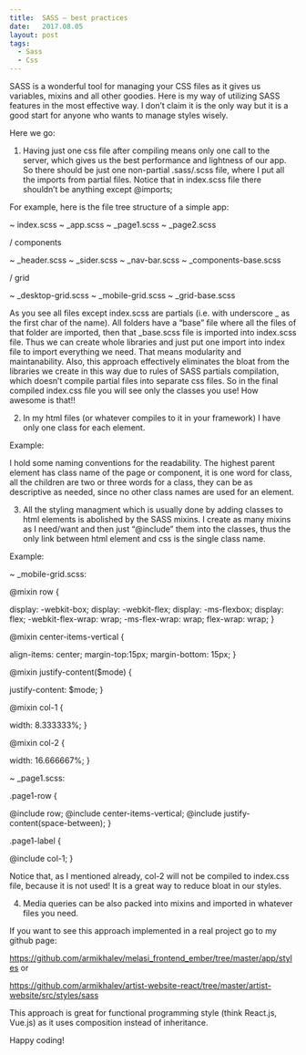```yaml
---
title:  SASS – best practices
date:   2017.08.05
layout: post
tags:
  - Sass
  - Css
---
```


SASS is a wonderful tool for managing your CSS files as it gives us variables, mixins and all other goodies.
Here is my way of utilizing SASS features in the most effective way.
I don’t claim it is the only way but it is a good start for anyone who wants to manage styles wisely.

Here we go:

1) Having just one css file after compiling means only one call to the server, which gives us the best performance and lightness of our app.
So there should be just one non-partial .sass/.scss file, where I put all the imports from partial files.
Notice that in index.scss file there shouldn’t be anything except @imports;

For example, here is the file tree structure of a simple app:

~ index.scss
~ _app.scss
~ _page1.scss
~ _page2.scss

/ components

~ _header.scss
~ _sider.scss
~ _nav-bar.scss
~ _components-base.scss

/ grid

~ _desktop-grid.scss
~ _mobile-grid.scss
~ _grid-base.scss


As you see all files except index.scss are partials (i.e. with underscore _ as the first char of the name).
All folders have a “base” file where all the files of that folder are imported, then that _base.scss file is imported into index.scss file.
Thus we can create whole libraries and just put one import into index file to import everything we need. That means modularity and maintanability.
Also, this approach effectively eliminates the bloat from the libraries we create in this way due to rules of SASS partials compilation, which doesn’t compile partial files into separate css files.
So in the final compiled index.css file you will see only the classes you use! How awesome is that!!

2) In my html files (or whatever compiles to it in your framework) I have only one class for each element.

Example:

<div class="navbar">

<div class="navbar-button-group">
<div class="navbar-button"> </div>
</div>

</div>

I hold some naming conventions for the readability. The highest parent element has class name of the page or component,
it is one word for class, all the children are two or three words for a class, they can be as descriptive as needed, since no other class names are used for an element.

3) All the styling managment which is usually done by adding classes to html elements is abolished by the SASS mixins.
I create as many mixins as I need/want and then just “@include” them into the classes, thus the only link between html element and css is the single class name.

Example:

~ _mobile-grid.scss:

@mixin row {

display: -webkit-box;
display: -webkit-flex;
display: -ms-flexbox;
display: flex;
-webkit-flex-wrap: wrap;
-ms-flex-wrap: wrap;
flex-wrap: wrap;
}

@mixin center-items-vertical {

align-items: center;
margin-top:15px;
margin-bottom: 15px;
}

@mixin justify-content($mode) {

justify-content: $mode;
}

@mixin col-1 {

width: 8.333333%;
}

@mixin col-2 {

width: 16.666667%;
}

~ _page1.scss:

.page1-row {

@include row;
@include center-items-vertical;
@include justify-content(space-between);
}

.page1-label {

@include col-1;
}

Notice that, as I mentioned already, col-2 will not be compiled to index.css file, because it is not used! It is a great way to reduce bloat in our styles.

4) Media queries can be also packed into mixins and imported in whatever files you need.

If you want to see this approach implemented in a real project go to my github page:

https://github.com/armikhalev/melasi_frontend_ember/tree/master/app/styles
or

https://github.com/armikhalev/artist-website-react/tree/master/artist-website/src/styles/sass

This approach is great for functional programming style (think React.js, Vue.js) as it uses composition instead of inheritance.

Happy coding!
